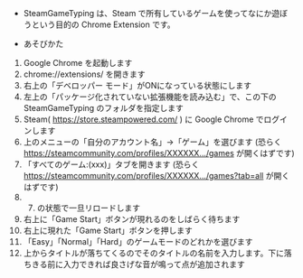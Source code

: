 
* SteamGameTyping は、Steam で所有しているゲームを使ってなにか遊ぼうという目的の Chrome Extension です。

* あそびかた

1. Google Chrome を起動します
2. chrome://extensions/ を開きます
3. 右上の「デベロッパー モード」がONになっている状態にします
4. 左上の「パッケージ化されていない拡張機能を読み込む」で、この下の SteamGameTyping のフォルダを指定します
5. Steam( https://store.steampowered.com/ ) に Google Chrome でログインします
6. 上のメニューの「自分のアカウント名」→「ゲーム」を選びます (恐らく https://steamcommunity.com/profiles/XXXXXX.../games が開くはずです)
7. 「すべてのゲーム:(xxx)」タブを開きます (恐らく https://steamcommunity.com/profiles/XXXXXX.../games?tab=all が開くはずです)
8. 7. の状態で一旦リロードします
9. 右上に「Game Start」ボタンが現れるのをしばらく待ちます
10. 右上に現れた「Game Start」ボタンを押します
11. 「Easy」「Normal」「Hard」のゲームモードのどれかを選びます
12. 上からタイトルが落ちてくるのでそのタイトルの名前を入力します。下に落ちきる前に入力できれば良さげな音が鳴って点が追加されます

